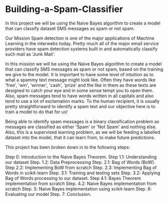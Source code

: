 # Building-a-Spam-Classifier
In this project we will be using the Naive Bayes algorithm to create a model that can classify dataset SMS messages as spam or not spam.



Our Mission
Spam detection is one of the major applications of Machine Learning in the interwebs today. Pretty much all of the major email service providers have spam detection systems built in and automatically classify such mail as 'Junk Mail'.

In this mission we will be using the Naive Bayes algorithm to create a model that can classify SMS messages as spam or not spam, based on the training we give to the model. It is important to have some level of intuition as to what a spammy text message might look like. Often they have words like 'free', 'win', 'winner', 'cash', 'prize' and the like in them as these texts are designed to catch your eye and in some sense tempt you to open them. Also, spam messages tend to have words written in all capitals and also tend to use a lot of exclamation marks. To the human recipient, it is usually pretty straightforward to identify a spam text and our objective here is to train a model to do that for us!

Being able to identify spam messages is a binary classification problem as messages are classified as either 'Spam' or 'Not Spam' and nothing else. Also, this is a supervised learning problem, as we will be feeding a labelled dataset into the model, that it can learn from, to make future predictions.



This project has been broken down in to the following steps:

Step 0: Introduction to the Naive Bayes Theorem.
Step 1.1: Understanding our dataset Step.
1.2: Data Preprocessing Step.
2.1: Bag of Words (BoW).
Step 2.2: Implementing BoW from scratch Step.
2.3: Implementing Bag of Words in scikit-learn Step.
3.1: Training and testing sets Step.
3.2: Applying Bag of Words processing to our dataset.
Step 4.1: Bayes Theorem implementation from scratch Step.
4.2: Naive Bayes implementation from scratch Step.
5: Naive Bayes implementation using scikit-learn Step.
6: Evaluating our model Step.
7: Conclusion.
